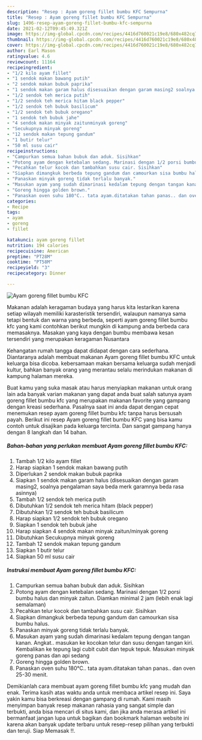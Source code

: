 ```yaml
---
description: "Resep : Ayam goreng fillet bumbu KFC Sempurna"
title: "Resep : Ayam goreng fillet bumbu KFC Sempurna"
slug: 1496-resep-ayam-goreng-fillet-bumbu-kfc-sempurna
date: 2021-02-12T09:45:49.321Z
image: https://img-global.cpcdn.com/recipes/4416d760021c19e8/680x482cq70/ayam-goreng-fillet-bumbu-kfc-foto-resep-utama.jpg
thumbnail: https://img-global.cpcdn.com/recipes/4416d760021c19e8/680x482cq70/ayam-goreng-fillet-bumbu-kfc-foto-resep-utama.jpg
cover: https://img-global.cpcdn.com/recipes/4416d760021c19e8/680x482cq70/ayam-goreng-fillet-bumbu-kfc-foto-resep-utama.jpg
author: Earl Mason
ratingvalue: 4.6
reviewcount: 11164
recipeingredient:
- "1/2 kilo ayam fillet"
- "1 sendok makan bawang putih"
- "2 sendok makan bubuk paprika"
- "1 sendok makan garam halus disesuaikan dengan garam masing2 soalnya pengalaman saya beda merk garamnya beda rasa asinnya"
- "1/2 sendok teh merica putih"
- "1/2 sendok teh merica hitam black pepper"
- "1/2 sendok teh bubuk basilicum"
- "1/2 sendok teh bubuk oregano"
- "1 sendok teh bubuk jahe"
- "4 sendok makan minyak zaitunminyak goreng"
- "Secukupnya minyak goreng"
- "12 sendok makan tepung gandum"
- "1 butir telur"
- "50 ml susu cair"
recipeinstructions:
- "Campurkan semua bahan bubuk dan aduk. Sisihkan"
- "Potong ayam dengan ketebalan sedang. Marinasi dengan 1/2 porsi bumbu halus dan minyak zaitun. Diamkan minimal 2 jam (lebih enak lagi semalaman)"
- "Pecahkan telur kocok dan tambahkan susu cair. Sisihkan"
- "Siapkan dimangkuk berbeda tepung gandum dan camourkan sisa bumbu halus."
- "Panaskan minyak goreng tidak terlalu banyak."
- "Masukan ayam yang sudah dimarinasi kedalam tepung dengan tangan kanan. Angkat.. masukan ke kocokan telur dan susu dengan tangan kiri. Kembalikan ke tepung lagi cubit cubit dan tepuk tepuk. Masukan minyak goreng panas dan api sedang"
- "Goreng hingga golden brown."
- "Panaskan oven suhu 180°C.. tata ayam.ditatakan tahan panas.. dan oven 25-30 menit."
categories:
- Recipe
tags:
- ayam
- goreng
- fillet

katakunci: ayam goreng fillet 
nutrition: 194 calories
recipecuisine: American
preptime: "PT28M"
cooktime: "PT58M"
recipeyield: "3"
recipecategory: Dinner

---
```



![Ayam goreng fillet bumbu KFC](https://img-global.cpcdn.com/recipes/4416d760021c19e8/680x482cq70/ayam-goreng-fillet-bumbu-kfc-foto-resep-utama.jpg)

Makanan adalah keragaman budaya yang harus kita lestarikan karena setiap wilayah memiliki karasteristik tersendiri, walaupun namanya sama tetapi bentuk dan warna yang berbeda, seperti ayam goreng fillet bumbu kfc yang kami contohkan berikut mungkin di kampung anda berbeda cara memasaknya. Masakan yang kaya dengan bumbu membawa kesan tersendiri yang merupakan keragaman Nusantara

Kehangatan rumah tangga dapat didapat dengan cara sederhana. Diantaranya adalah membuat makanan Ayam goreng fillet bumbu KFC untuk keluarga bisa dicoba. kebersamaan makan bersama keluarga sudah menjadi kultur, bahkan banyak orang yang merantau selalu merindukan makanan di kampung halaman mereka.



Buat kamu yang suka masak atau harus menyiapkan makanan untuk orang lain ada banyak varian makanan yang dapat anda buat salah satunya ayam goreng fillet bumbu kfc yang merupakan makanan favorite yang gampang dengan kreasi sederhana. Pasalnya saat ini anda dapat dengan cepat menemukan resep ayam goreng fillet bumbu kfc tanpa harus bersusah payah.
Berikut ini resep Ayam goreng fillet bumbu KFC yang bisa kamu contoh untuk disajikan pada keluarga tercinta. Dan sangat gampang hanya dengan 8 langkah dan 14 bahan.


<!--inarticleads1-->

##### Bahan-bahan yang perlukan membuat Ayam goreng fillet bumbu KFC:

1. Tambah 1/2 kilo ayam fillet
1. Harap siapkan 1 sendok makan bawang putih
1. Diperlukan 2 sendok makan bubuk paprika
1. Siapkan 1 sendok makan garam halus (disesuaikan dengan garam masing2, soalnya pengalaman saya beda merk garamnya beda rasa asinnya)
1. Tambah 1/2 sendok teh merica putih
1. Dibutuhkan 1/2 sendok teh merica hitam (black pepper)
1. Dibutuhkan 1/2 sendok teh bubuk basilicum
1. Harap siapkan 1/2 sendok teh bubuk oregano
1. Siapkan 1 sendok teh bubuk jahe
1. Harap siapkan 4 sendok makan minyak zaitun/minyak goreng
1. Dibutuhkan Secukupnya minyak goreng
1. Tambah 12 sendok makan tepung gandum
1. Siapkan 1 butir telur
1. Siapkan 50 ml susu cair




<!--inarticleads2-->

##### Instruksi membuat  Ayam goreng fillet bumbu KFC:

1. Campurkan semua bahan bubuk dan aduk. Sisihkan
1. Potong ayam dengan ketebalan sedang. Marinasi dengan 1/2 porsi bumbu halus dan minyak zaitun. Diamkan minimal 2 jam (lebih enak lagi semalaman)
1. Pecahkan telur kocok dan tambahkan susu cair. Sisihkan
1. Siapkan dimangkuk berbeda tepung gandum dan camourkan sisa bumbu halus.
1. Panaskan minyak goreng tidak terlalu banyak.
1. Masukan ayam yang sudah dimarinasi kedalam tepung dengan tangan kanan. Angkat.. masukan ke kocokan telur dan susu dengan tangan kiri. Kembalikan ke tepung lagi cubit cubit dan tepuk tepuk. Masukan minyak goreng panas dan api sedang
1. Goreng hingga golden brown.
1. Panaskan oven suhu 180°C.. tata ayam.ditatakan tahan panas.. dan oven 25-30 menit.




Demikianlah cara membuat ayam goreng fillet bumbu kfc yang mudah dan enak. Terima kasih atas waktu anda untuk membaca artikel resep ini. Saya yakin kamu bisa berkreasi dengan gampang di rumah. Kami masih menyimpan banyak resep makanan rahasia yang sangat simple dan terbukti, anda bisa mencari di situs kami, dan jika anda merasa artikel ini bermanfaat jangan lupa untuk bagikan dan bookmark halaman website ini karena akan banyak update terbaru untuk resep-resep pilihan yang terbukti dan teruji. Siap Memasak !!. 
